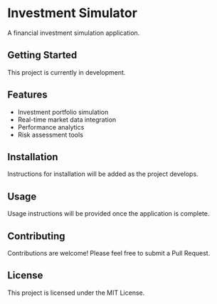 # Investment Simulator

A financial investment simulation application.

## Getting Started

This project is currently in development.

## Features

- Investment portfolio simulation
- Real-time market data integration
- Performance analytics
- Risk assessment tools

## Installation

Instructions for installation will be added as the project develops.

## Usage

Usage instructions will be provided once the application is complete.

## Contributing

Contributions are welcome! Please feel free to submit a Pull Request.

## License

This project is licensed under the MIT License.

